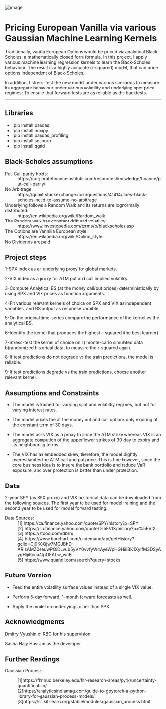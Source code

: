 ![image](https://user-images.githubusercontent.com/56700326/132066467-13ee88da-a6ba-4658-a568-056fff846e35.png)


# Pricing European Vanilla via various Gaussian Machine Learning Kernels 

Traditionally, vanilla European Options would be priccd via analytical Black-Scholes, a mathematically closed form formula.
In this project, I apply various machine learning regression kernels to learn the Black-Scholes behaviour.
The result is a highly accurate (r-squared) model, that can price options independent of Black-Scholes.

In addition, I stress-test the new model under various scenarios to measure its aggregate behaviour under various volatility and underlying spot price regimes; To ensure that forward tests are as reliable as the backtests.

--------
## Libraries

* !pip install pandas
* !pip install numpy
* !pip install pandas_profiling
* !pip install seaborn 
* !pip install qgrid


## Black-Scholes assumptions
<dl>
  <dt>Put-Call parity holds:</dt>
  <dd>https://corporatefinanceinstitute.com/resources/knowledge/finance/put-call-parity/</dd>
  <dt>No Arbitrage:</dt>
  <dd>https://quant.stackexchange.com/questions/41414/does-black-scholes-need-to-assume-no-arbitrage</dd>
  <dt>Underlying follows a Random Walk and its returns are lognormally distributed:</dt>
  <dd>https://en.wikipedia.org/wiki/Random_walk</dd>
  <dt>The Random walk has constant drift and volatility:</dt>
  <dd>https://www.investopedia.com/terms/b/blackscholes.asp</dd>
  <dt>The Options are Vannilla European style:</dt>
  <dd>https://en.wikipedia.org/wiki/Option_style:</dd>
  <dt>No Dividends are paid
</dl>
  

## Project steps
1-SPX index as an underlying proxy for global markets.
  
2-VIX index as a proxy for ATM put and call implied volatility.
  
3-Compute Analytical BS (at the money call/put prices) deterministically by using SPX and VIX prices as function arguments.
  
4-Fit various relevant kernels of choice on SPX and VIX as independent variables, and BS output as response varaible. 
  
5-On the original time-series compare the performance of the kernel vs the analytical BS.
  
6-Identify the kernel that produces the highest r-squared (the best learner).
  
7-Stress-test the kernel of choice on a) monte-carlo simulated data b)randomized historical data, to measure the r-squared again.
  
8-If test predictions do not degrade vs the train predictions, the model is reliable.
  
9-If test predictions degrade vs the train predictions, choose another relevant kernel.
  
  
  

 ## Assumptions and Constraints
 

 * The model is trained for varying spot and volatiltiy regimes, but not for varying interest rates.
  
 * The model prices the at the money put and call options only expiring at the constant term of 30 days.
  
 * The model uses VIX as a proxy to price the ATM strike whereas VIX is an aggregate compution of the upper/lower strikes of 30-day to expiry and its neighbouring terms. 
  
 * The VIX has an embedded skew, therefore, the model slightly overestiamtes the ATM call and put price. This is fine however, since the core business idea is to insure the bank portfolio and reduce VaR exposure, and over protection is better than under protection.
  

 ## Data
  
2-year SPY (as SPX proxy) and VIX hostorical data can be downloaded from the following sources. The first year to be used for model training and the second year to be used for model forward testing.
  
  
  <dt>Data Sources:</dt>
  <dd>[1] https://ca.finance.yahoo.com/quote/SPY/history?p=SPY</dd>
  <dd>[2] https://ca.finance.yahoo.com/quote/%5EVIX/history?p=%5EVIX</dd>
  <dd>[3] https://stooq.com/db/h/</dd>
  <dd>[4] https://www.barchart.com/ondemand/api/getHistory?gclid=Cj0KCQjw7MGJBhD-ARIsAMZ0eeuwPQiDLvub5yVYGvvfyW4AyeWpHGH9lBK1XylfM3DSyAygHiji6ccaAtpOEALw_wcB</dd>
  <dd>[5] https://www.quandl.com/search?query=stocks</dd>
  
  
 ## Future Version
  
* Feed the entire volatility surface values instead of a single VIX value.
  
* Perform 5-day forward, 1-month forward forecasts as well.
  
* Apply the model on underlyings other than SPX.
  
  
## Acknowledgments
  
Dmitry Vyushin of RBC for his supervision
  
Sasha Hajy Hassani as the developer
  
## Further Readings
  
  Gaussian Process:
  <dd>[1]https://fhr.nuc.berkeley.edu/fhr-research-areas/pyrk/uncertainty-quantification/</dd>
  <dd>[2]https://analyticsindiamag.com/guide-to-gpytorch-a-python-library-for-gaussian-process-models/</dd>
  <dd>[3]https://scikit-learn.org/stable/modules/gaussian_process.html</dd>
  
  
  
  
  
  
  
  
  
  
  
 
  

  
 






